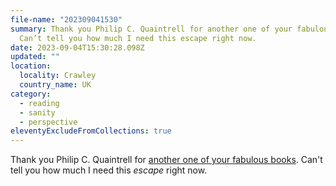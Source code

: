```yaml
---
file-name: "202309041530"
summary: Thank you Philip C. Quaintrell for another one of your fabulous books.
  Can’t tell you how much I need this escape right now.
date: 2023-09-04T15:30:28.098Z
updated: ""
location:
  locality: Crawley
  country_name: UK
category:
  - reading
  - sanity
  - perspective
eleventyExcludeFromCollections: true
---
```


Thank you Philip C. Quaintrell for [another one of your fabulous books](https://www.philipcquaintrell.com/atimeofdragons). Can't tell you how much I need this *escape* right now.
